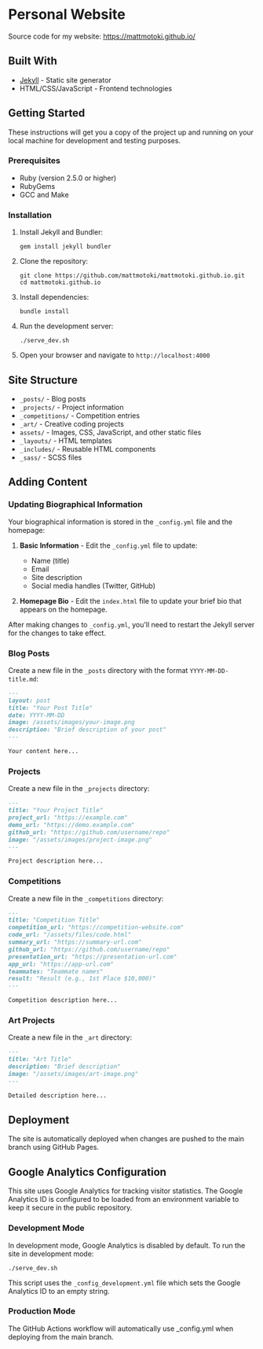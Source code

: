 # Personal Website

Source code for my website: https://mattmotoki.github.io/

## Built With

- [Jekyll](https://jekyllrb.com/) - Static site generator
- HTML/CSS/JavaScript - Frontend technologies

## Getting Started

These instructions will get you a copy of the project up and running on your local machine for development and testing purposes.

### Prerequisites

- Ruby (version 2.5.0 or higher)
- RubyGems
- GCC and Make

### Installation

1. Install Jekyll and Bundler:
   ```
   gem install jekyll bundler
   ```

2. Clone the repository:
   ```
   git clone https://github.com/mattmotoki/mattmotoki.github.io.git
   cd mattmotoki.github.io
   ```

3. Install dependencies:
   ```
   bundle install
   ```

4. Run the development server:
   ```
   ./serve_dev.sh
   ```

5. Open your browser and navigate to `http://localhost:4000`

## Site Structure

- `_posts/` - Blog posts
- `_projects/` - Project information
- `_competitions/` - Competition entries
- `_art/` - Creative coding projects
- `assets/` - Images, CSS, JavaScript, and other static files
- `_layouts/` - HTML templates
- `_includes/` - Reusable HTML components
- `_sass/` - SCSS files

## Adding Content

### Updating Biographical Information

Your biographical information is stored in the `_config.yml` file and the homepage:

1. **Basic Information** - Edit the `_config.yml` file to update:
   - Name (title)
   - Email
   - Site description
   - Social media handles (Twitter, GitHub)

2. **Homepage Bio** - Edit the `index.html` file to update your brief bio that appears on the homepage.

After making changes to `_config.yml`, you'll need to restart the Jekyll server for the changes to take effect.

### Blog Posts

Create a new file in the `_posts` directory with the format `YYYY-MM-DD-title.md`:

```markdown
---
layout: post
title: "Your Post Title"
date: YYYY-MM-DD
image: /assets/images/your-image.png
description: "Brief description of your post"
---

Your content here...
```

### Projects

Create a new file in the `_projects` directory:

```markdown
---
title: "Your Project Title"
project_url: "https://example.com"
demo_url: "https://demo.example.com"
github_url: "https://github.com/username/repo"
image: "/assets/images/project-image.png"
---

Project description here...
```

### Competitions

Create a new file in the `_competitions` directory:

```markdown
---
title: "Competition Title"
competition_url: "https://competition-website.com"
code_url: "/assets/files/code.html"
summary_url: "https://summary-url.com"
github_url: "https://github.com/username/repo"
presentation_url: "https://presentation-url.com"
app_url: "https://app-url.com"
teammates: "Teammate names"
result: "Result (e.g., 1st Place $10,000)"
---

Competition description here...
```

### Art Projects

Create a new file in the `_art` directory:

```markdown
---
title: "Art Title"
description: "Brief description"
image: "/assets/images/art-image.png"
---

Detailed description here...
```

## Deployment

The site is automatically deployed when changes are pushed to the main branch using GitHub Pages.

## Google Analytics Configuration

This site uses Google Analytics for tracking visitor statistics. The Google Analytics ID is configured to be loaded from an environment variable to keep it secure in the public repository.

### Development Mode

In development mode, Google Analytics is disabled by default. To run the site in development mode:

```
./serve_dev.sh
```

This script uses the `_config_development.yml` file which sets the Google Analytics ID to an empty string.

### Production Mode

The GitHub Actions workflow will automatically use _config.yml when deploying from the main branch.
